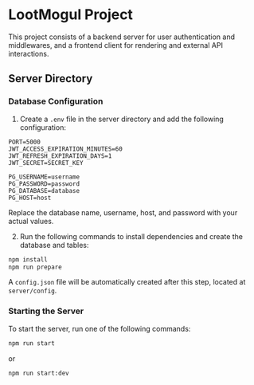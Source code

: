 # LootMogul Project

This project consists of a backend server for user authentication and middlewares, and a frontend client for rendering and external API interactions.

## Server Directory

### Database Configuration

1. Create a `.env` file in the server directory and add the following configuration:

```
PORT=5000
JWT_ACCESS_EXPIRATION_MINUTES=60
JWT_REFRESH_EXPIRATION_DAYS=1
JWT_SECRET=SECRET_KEY

PG_USERNAME=username
PG_PASSWORD=password
PG_DATABASE=database
PG_HOST=host
```

Replace the database name, username, host, and password with your actual values.

2. Run the following commands to install dependencies and create the database and tables:

```bash
npm install
npm run prepare
```

A `config.json` file will be automatically created after this step, located at `server/config`.

### Starting the Server

To start the server, run one of the following commands:

```bash
npm run start
```

or

```bash
npm run start:dev
```
